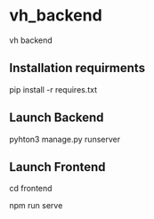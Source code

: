 # vh_backend
vh backend
## Installation requirments
pip install -r requires.txt
## Launch Backend
pyhton3 manage.py runserver
## Launch Frontend
cd frontend

npm run serve